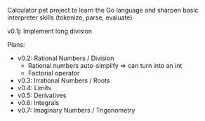 Calculator pet project to learn the Go language and sharpen basic interpreter skills (tokenize, parse, evaluate)

v0.1j: Implement long division

Plans:
 - v0.2: Rational Numbers / Division
   - Rational numbers auto-simplify => can turn into an int
   - Factorial operator
 - v0.3: Irrational Numbers / Roots
 - v0.4: Limits
 - v0.5: Derivatives
 - v0.6: Integrals
 - v0.7: Imaginary Numbers / Trigonometry
